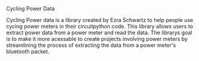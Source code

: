 Cycling Power Data

Cycling Power data is a library created by Ezra Schwartz to help people use cycing power meters in their circuitpython code. This library allows users to extract power data from a power meter and read the data. The librarys goal is to make it more acessable to create projects involving power meters by streamlining the process of extracting the data from a power meter's bluetooth packet.
